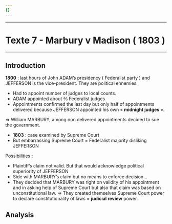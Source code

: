 ```yaml
---
{}
---
```

***
# Texte 7 - Marbury v Madison ( 1803 )
***
## Introduction 

**1800** : last hours of John ADAM’s presidency ( Federalist party ) and JEFFERSON is the vice-president. They are political ennemies. 
- Had to appoint number of judges to local counts. 
- ADAM appointed about ⅔ Federalist judges 
- Appointments confirmed the last day but only half of appointments delivered because JEFFERSON appointed his own « **midnight judges** ». 

⇒ William MARBURY, among non delivered appointments decided to sue the government.
- **1803** : case examined by Supreme Court 
- But embarrassing Supreme Court = Federalist majority disliking JEFFERSON 

Possibilities : 
- Plaintiff’s claim not valid. But that would acknowledge political superiority of JEFFERSON 
- Side with MARBURY’s claim but no means to enforce decision…
- They decided that MARBURY was right on validity of his appointment and in asking help of Supreme Court but also that claim was based on unconstitutional law. 
⇒ They created themselves Supreme Court power to declare constitutionality of laws = **judicial review** power. 

## Analysis 




